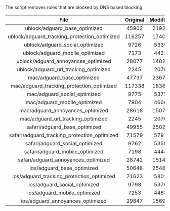 The script removes rules that are blocked by DNS based blocking.


| File | Original | Modified |
|:----:|:-----:|:-----:|
| ublock/adguard_base_optimized | 45902 | 21922 |
| ublock/adguard_tracking_protection_optimized | 116257 | 17402 |
| ublock/adguard_social_optimized | 9726 | 5335 |
| ublock/adguard_mobile_optimized | 7173 | 4421 |
| ublock/adguard_annoyances_optimized | 28077 | 14820 |
| ublock/adguard_url_tracking_optimized | 2245 | 2070 |
| mac/adguard_base_optimized | 47737 | 23675 |
| mac/adguard_tracking_protection_optimized | 117338 | 18386 |
| mac/adguard_social_optimized | 9775 | 5375 |
| mac/adguard_mobile_optimized | 7904 | 4666 |
| mac/adguard_annoyances_optimized | 28618 | 15076 |
| mac/adguard_url_tracking_optimized | 2245 | 2070 |
| safari/adguard_base_optimized | 49955 | 25027 |
| safari/adguard_tracking_protection_optimized | 71579 | 5797 |
| safari/adguard_social_optimized | 9762 | 5359 |
| safari/adguard_mobile_optimized | 7198 | 4444 |
| safari/adguard_annoyances_optimized | 28742 | 15148 |
| ios/adguard_base_optimized | 50648 | 25488 |
| ios/adguard_tracking_protection_optimized | 71623 | 5802 |
| ios/adguard_social_optimized | 9798 | 5376 |
| ios/adguard_mobile_optimized | 7253 | 4483 |
| ios/adguard_annoyances_optimized | 29847 | 15691 |